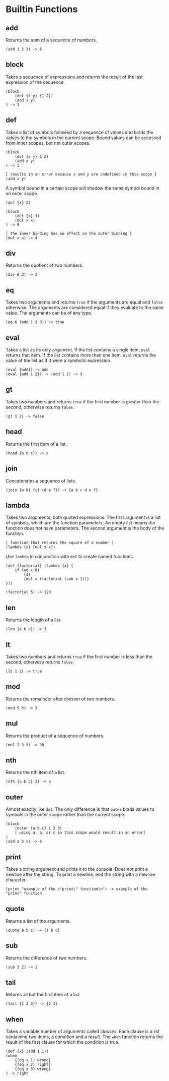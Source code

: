 Builtin Functions
=================

add
---
Returns the sum of a sequence of numbers.

```
(add 1 2 3) -> 6
```

block
-----
Takes a sequence of expressions and returns the result of the last expression of the sequence.

```
(block
    (def {x y} {1 2})
    (add x y)
) -> 3
```

def
---
Takes a list of symbols followed by a sequence of values and binds the values to the symbols in the current scope. Bound values can be accessed from inner scopes, but not outer scopes.

```
(block
    (def {x y} 1 2)
    (add x y)
) -> 3

[ results in an error because x and y are undefined in this scope ]
(add x y)
```

A symbol bound in a certain scope will shadow the same symbol bound in an outer scope.

```
(def {x} 2)

(block
    (def {x} 3)
    (mul x x)
) -> 9

[ the inner binding has no effect on the outer binding ]
(mul x x) -> 4
```

div
---
Returns the quotient of two numbers.

```
(div 6 3) -> 2
```

eq
--
Takes two arguments and returns `true` if the arguments are equal and `false` otherwise. The arguments are considered equal if they evaluate to the same value. The arguments can be of any type.

```
(eq 6 (add 1 2 3)) -> true
```

eval
----
Takes a list as its only argument. If the list contains a single item, `eval` returns that item. If the list contains more than one item, `eval` returns the value of the list as if it were a symbolic expression.

```
(eval {add}) -> add
(eval {add 1 2}) -> (add 1 2) -> 3
```

gt
--
Takes two numbers and returns `true` if the first number is greater than the second, otherwise returns `false`.

```
(gt 1 2) -> false
```

head
----
Returns the first item of a list.

```
(head {a b c}) -> a
```

join
----
Concatenates a sequence of lists.

```
(join {a b} {c} {d e f}) -> {a b c d e f}
```

lambda
------
Takes two arguments, both quoted expressions. The first argument is a list of symbols, which are the function parameters. An empty list means the function does not have parameters. The second argument is the body of the function.

```
[ function that returns the square of a number ]
(lambda {x} {mul x x})
```

Use `lambda` in conjunction with `def` to create named functions.

```
(def {factorial} (lambda {x} {
    if (eq x 0)
        {1}
        {mul x (factorial (sub x 1))}
}))

(factorial 5) -> 120
```

len
---
Returns the length of a list.

```
(len {a b c}) -> 3
```

lt
--
Takes two numbers and returns `true` if the first number is less than the second, otherwise returns `false`.

```
(lt 1 2) -> true
```

mod
---
Returns the remainder after division of two numbers.

```
(mod 5 3) -> 2
```

mul
---
Returns the product of a sequence of numbers.

```
(mul 2 3 5) -> 30
```

nth
---
Returns the nth item of a list.

```
(nth {a b c} 2) -> b
```

outer
-----
Almost exactly like `def`. The only difference is that `outer` binds values to symbols in the outer scope rather than the current scope.

```
(block
    (outer {a b c} 1 2 3)
    [ using a, b, or c in this scope would result in an error]
)
(add a b c) -> 6
```

print
-----
Takes a string argument and prints it to the console. Does *not* print a newline after the string. To print a newline, end the string with a newline character.

```
(print "example of the \"print\" function\n") -> example of the "print" function
```

quote
-----
Returns a list of the arguments.

```
(quote a b c) -> {a b c}
```

sub
---
Returns the difference of two numbers.

```
(sub 3 2) -> 1
```

tail
----
Returns all but the first item of a list.

```
(tail {1 2 3}) -> {2 3}
```

when
----
Takes a variable number of arguments called  *clauses*. Each clause is a list containing two items, a *condition* and a *result*. The `when` function returns the result of the first clause for which the condition is true.

```
(def {x} (add 1 1))
(when
    {(eq x 1) wrong}
    {(eq x 2) right}
    {(eq x 3) wrong}
) -> right
```

